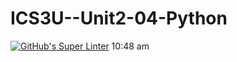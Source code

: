 # ICS3U--Unit2-04-Python

[![GitHub's Super Linter](https://github.com/JacksonNaufal/ICS3U--Unit2-04-Python/workflows/GitHub's%20Super%20Linter/badge.svg)](https://github.com/JacksonNaufal/ICS3U--Unit2-04-Python/actions)
10:48 am
